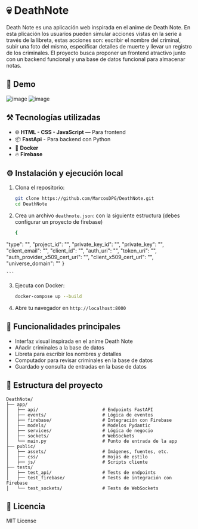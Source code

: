 # 💀 DeathNote

Death Note es una aplicación web inspirada en el anime de Death Note. En esta plicación los usuarios pueden simular acciones vistas en la serie a través de la libreta, estas acciones son: escribir el nombre del criminal, subir una foto del mismo, especificar detalles de muerte y llevar un registro de los criminales. El proyecto busca proponer un frontend atractivo junto con un backend funcional y una base de datos funcional para almacenar notas.

## 📸 Demo

![image](https://github.com/user-attachments/assets/fee7e72c-4a12-4270-9998-ef1dcc234bb5)
![image](https://github.com/user-attachments/assets/57ad9498-32a9-4839-8970-40685808821b)

## ⚒️ Tecnologías utilizadas

- 🌐 **HTML - CSS - JavaScript** — Para frontend
- 📦 **FastApi** - Para backend con Python
- 🐳 **Docker**
- 🔥 **Firebase**

## ⚙️ Instalación y ejecución local

1. Clona el repositorio:
    ```bash
    git clone https://github.com/MarcosDPG/DeathNote.git
    cd DeathNote
    ```
2. Crea un archivo `deathnote.json`:
   con la siguiente estructura (debes configurar un proyecto de firebase)
    ```bash
    {
  "type": "",
  "project_id": "",
  "private_key_id": "",
  "private_key": "",
  "client_email": "",
  "client_id": "",
  "auth_uri": "",
  "token_uri": "",
  "auth_provider_x509_cert_url": "",
  "client_x509_cert_url": "",
  "universe_domain": ""
}

    ```
3. Ejecuta con Docker:
    ```bash
    docker-compose up --build
    ```
4. Abre tu navegador en `http://localhost:8000`

## 🧪 Funcionalidades principales

- Interfaz visual inspirada en el anime Death Note
- Añadir criminales a la base de datos
- Libreta para escribir los nombres y detalles
- Computador para revisar criminales en la base de datos
- Guardado y consulta de entradas en la base de datos

## 📂 Estructura del proyecto

```plaintext
DeathNote/
├── app/
│   ├── api/                        # Endpoints FastAPI
│   ├── events/                     # Lógica de eventos
│   ├── firebase/                   # Integración con Firebase
│   ├── models/                     # Modelos Pydantic
│   ├── services/                   # Lógica de negocio
│   ├── sockets/                    # WebSockets
│   └── main.py                     # Punto de entrada de la app
├── public/
│   ├── assets/                     # Imágenes, fuentes, etc.
│   ├── css/                        # Hojas de estilo
│   ├── js/                         # Scripts cliente
├── tests/
│   ├── test_api/                   # Tests de endpoints
│   ├── test_firebase/              # Tests de integración con Firebase
│   └── test_sockets/               # Tests de WebSockets
```

## 📄 Licencia

MIT License
